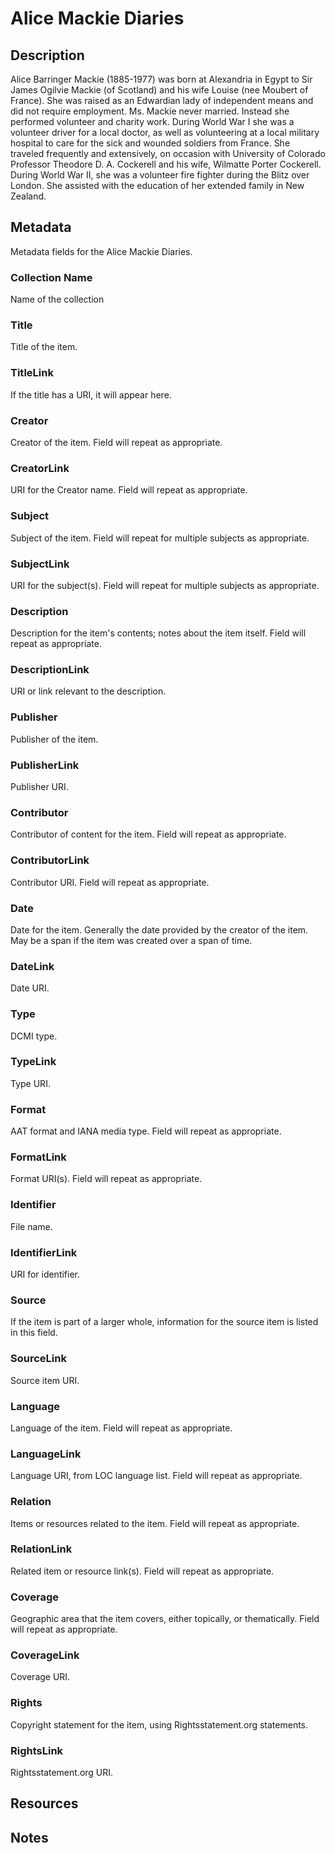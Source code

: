 # Alice Mackie Diaries
## Description
Alice Barringer Mackie (1885-1977) was born at Alexandria in Egypt to Sir James Ogilvie Mackie (of Scotland) and his wife Louise (nee Moubert of France). She was raised as an Edwardian lady of independent means and did not require employment. Ms. Mackie never married. Instead she performed volunteer and charity work. During World War I she was a volunteer driver for a local doctor, as well as volunteering at a local military hospital to care for the sick and wounded soldiers from France. She traveled frequently and extensively, on occasion with University of Colorado Professor Theodore D. A. Cockerell and his wife, Wilmatte Porter Cockerell. During World War II, she was a volunteer fire fighter during the Blitz over London. She assisted with the education of her extended family in New Zealand.

## Metadata

Metadata fields for the Alice Mackie Diaries.

### Collection Name
Name of the collection
### Title
Title of the item.
### TitleLink
If the title has a URI, it will appear here.
### Creator
Creator of the item. Field will repeat as appropriate.
### CreatorLink
URI for the Creator name. Field will repeat as appropriate.
### Subject
Subject of the item. Field will repeat for multiple subjects as appropriate.
### SubjectLink
URI for the subject(s). Field will repeat for multiple subjects as appropriate.
### Description
Description for the item's contents; notes about the item itself. Field will repeat as appropriate.
### DescriptionLink
URI or link relevant to the description.
### Publisher
Publisher of the item.
### PublisherLink
Publisher URI.
### Contributor
Contributor of content for the item. Field will repeat as appropriate.
### ContributorLink
Contributor URI. Field will repeat as appropriate.
### Date
Date for the item. Generally the date provided by the creator of the item. May be a span if the item was created over a span of time.
### DateLink
Date URI.
### Type
DCMI type.
### TypeLink
Type URI.
### Format
AAT format and IANA media type. Field will repeat as appropriate.
### FormatLink
Format URI(s). Field will repeat as appropriate.
### Identifier
File name.
### IdentifierLink
URI for identifier.
### Source
If the item is part of a larger whole, information for the source item is listed in this field.
### SourceLink
Source item URI.
### Language
Language of the item. Field will repeat as appropriate.
### LanguageLink
Language URI, from LOC language list. Field will repeat as appropriate.
### Relation
Items or resources related to the item. Field will repeat as appropriate.
### RelationLink
Related item or resource link(s). Field will repeat as appropriate.
### Coverage
Geographic area that the item covers, either topically, or thematically. Field will repeat as appropriate.
### CoverageLink
Coverage URI.
### Rights
Copyright statement for the item, using Rightsstatement.org statements.
### RightsLink
Rightsstatement.org URI.

## Resources
## Notes

